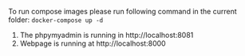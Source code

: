 To run compose images please run following command in the current folder:
`docker-compose up -d`
1. The phpymyadmin is running in http://localhost:8081
2. Webpage is running at http://localhost:8000
